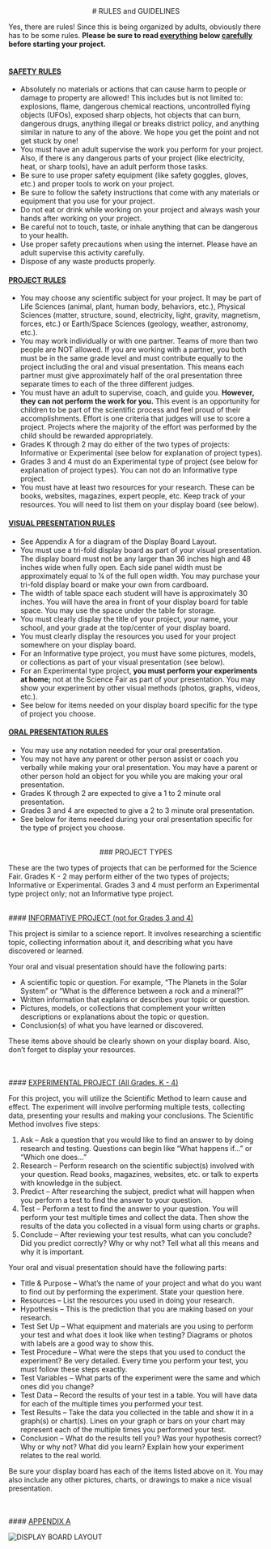 
<center>
# RULES and GUIDELINES
</center>

Yes, there are rules!  Since this is being organized by adults, obviously there has to be some rules.  <b>Please be sure to read <u>everything</u> below <u>carefully</u> before starting your project.</b>
<br>
<br>
#### <u>SAFETY RULES</u>

* Absolutely no materials or actions that can cause harm to people or damage to property are allowed!  This includes but is not limited to:  explosions, flame, dangerous chemical reactions, uncontrolled flying objects (UFOs), exposed sharp objects, hot objects that can burn, dangerous drugs, anything illegal or breaks district policy, and anything similar in nature to any of the above.  We hope you get the point and not get stuck by one!
* You must have an adult supervise the work you perform for your project.  Also, if there is any dangerous parts of your project (like electricity, heat, or sharp tools), have an adult perform those tasks.
* Be sure to use proper safety equipment (like safety goggles, gloves, etc.) and proper tools to work on your project.
* Be sure to follow the safety instructions that come with any materials or equipment that you use for your project.
* Do not eat or drink while working on your project and always wash your hands after working on your project.
* Be careful not to touch, taste, or inhale anything that can be dangerous to your health.
* Use proper safety precautions when using the internet.  Please have an adult supervise this activity carefully.
* Dispose of any waste products properly.

#### <u>PROJECT RULES</u>

* You may choose any scientific subject for your project.  It may be part of Life Sciences (animal, plant, human body, behaviors, etc.), Physical Sciences (matter, structure, sound, electricity, light, gravity, magnetism, forces, etc.) or Earth/Space Sciences (geology, weather, astronomy, etc.).
* You may work individually or with one partner.  Teams of more than two people are NOT allowed.   If you are working with a partner, you both must be in the same grade level and must contribute equally to the project including the oral and visual presentation.  This means each partner must give approximately half of the oral presentation three separate times to each of the three different judges.
* You must have an adult to supervise, coach, and guide you.  <b>However, they can not perform the work for you.</b>  This event is an opportunity for children to be part of the scientific process and feel proud of their accomplishments. Effort is one criteria that judges will use to score a project.  Projects where the majority of the effort was performed by the child should be rewarded appropriately.
* Grades K through 2 may do either of the two types of projects:  Informative or Experimental (see below for explanation of project types).
* Grades 3 and 4 must do an Experimental type of project (see below for explanation of project types).  You can not do an Informative type project.
* You must have at least two resources for your research.  These can be books, websites, magazines, expert people, etc.  Keep track of your resources.  You will need to list them on your display board (see below).

#### <u>VISUAL PRESENTATION RULES</u>

* See Appendix A for a diagram of the Display Board Layout.
* You must use a tri-fold display board as part of your visual presentation.  The display board must not be any larger than 36 inches high and 48 inches wide when fully open.  Each side panel width must be approximately equal to ¼ of the full open width.  You may purchase your tri-fold display board or make your own from cardboard.
* The width of table space each student will have is approximately 30 inches.  You will have the area in front of your display board for table space.  You may use the space under the table for storage.
* You must clearly display the title of your project, your name, your school, and your grade at the top/center of your display board.
* You must clearly display the resources you used for your project somewhere on your display board.
* For an Informative type project, you must have some pictures, models, or collections as part of your visual presentation (see below).
* For an Experimental type project, <b>you must perform your experiments at home;</b> not at the Science Fair as part of your presentation.  You may show your experiment by other visual methods (photos, graphs, videos, etc.).
* See below for items needed on your display board specific for the type of project you choose.

#### <u>ORAL PRESENTATION RULES</u>

* You may use any notation needed for your oral presentation.
* You may not have any parent or other person assist or coach you verbally while making your oral presentation.  You may have a parent or other person hold an object for you while you are making your oral presentation.
* Grades K through 2 are expected to give a 1 to 2 minute oral presentation.
* Grades 3 and 4 are expected to give a 2 to 3 minute oral presentation.
* See below for items needed during your oral presentation specific for the type of project you choose.

<br>
<center>
### PROJECT TYPES
</center>

These are the two types of projects that can be performed for the Science Fair.  Grades K - 2 may perform either of the two types of projects; Informative or Experimental.  Grades 3 and 4 must perform an Experimental type project only; not an Informative type project.

<br>
#### <u>INFORMATIVE PROJECT (not for Grades 3 and 4)</u>

This project is similar to a science report.  It involves researching a scientific topic, collecting information about it, and describing what you have discovered or learned.

Your oral and visual presentation should have the following parts:

* A scientific topic or question.  For example, “The Planets in the Solar System” or “What is the difference between a rock and a mineral?”
* Written information that explains or describes your topic or question.
* Pictures, models, or collections that complement your written descriptions or explanations about the topic or question.
* Conclusion(s) of what you have learned or discovered.

These items above should be clearly shown on your display board.  Also, don’t forget to display your resources.
<br>
<br>

<br>
#### <u>EXPERIMENTAL PROJECT (All Grades, K - 4)</u>

For this project, you will utilize the Scientific Method to learn cause and effect. The experiment will involve performing multiple tests, collecting data, presenting your results and making your conclusions.  The Scientific Method involves five steps:

1. Ask – Ask a question that you would like to find an answer to by doing research and testing.  Questions can begin like “What happens if…” or “Which one does…”
2. Research – Perform research on the scientific subject(s) involved with your question.  Read books, magazines, websites, etc. or talk to experts with knowledge in the subject.
3. Predict – After researching the subject, predict what will happen when you perform a test to find the answer to your question.
4. Test – Perform a test to find the answer to your question.  You will perform your test multiple times and collect the data.  Then show the results of the data you collected in a visual form using charts or graphs.
5. Conclude – After reviewing your test results, what can you conclude?  Did you predict correctly?  Why or why not?  Tell what all this means and why it is important.

Your oral and visual presentation should have the following parts:

* Title & Purpose – What’s the name of your project and what do you want to find out by performing the experiment.  State your question here.
* Resources – List the resources you used in doing your research.
* Hypothesis – This is the prediction that you are making based on your research.
* Test Set Up – What equipment and materials are you using to perform your test and what does it look like when testing?  Diagrams or photos with labels are a good way to show this.
* Test Procedure – What were the steps that you used to conduct the experiment?  Be very detailed.  Every time you perform your test, you must follow these steps exactly.
* Test Variables – What parts of the experiment were the same and which ones did you change?
* Test Data – Record the results of your test in a table.  You will have data for each of the multiple times you performed your test.
* Test Results – Take the data you collected in the table and show it in a graph(s) or chart(s).  Lines on your graph or bars on your chart may represent each of the multiple times you performed your test.
* Conclusion – What do the results tell you?  Was your hypothesis correct?  Why or why not?  What did you learn?  Explain how your experiment relates to the real world.

Be sure your display board has each of the items listed above on it.  You may also include any other pictures, charts, or drawings to make a nice visual presentation.

<br>
<br>
#### <u>APPENDIX A</u>


![DISPLAY BOARD LAYOUT](/img/displayboard.png)
